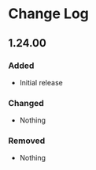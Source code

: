 # Change Log

## 1.24.00
### Added
- Initial release

### Changed
- Nothing 

### Removed
- Nothing 